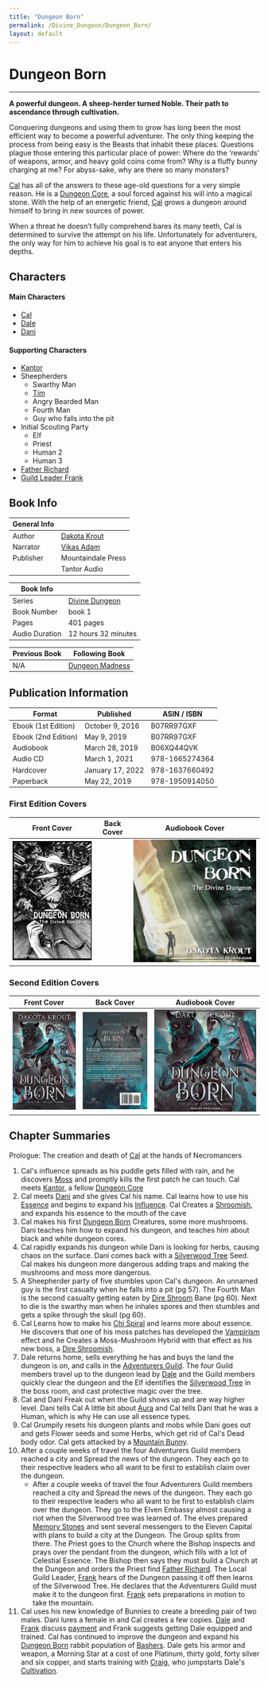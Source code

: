 ```yaml
---
title: "Dungeon Born"
permalink: /Divine_Dungeon/Dungeon_Born/
layout: default
---
```

# Dungeon Born
---
**A powerful dungeon. A sheep-herder turned Noble. Their path to ascendance through cultivation.**

Conquering dungeons and using them to grow has long been the most efficient way to become a powerful adventurer. The only thing keeping the process from being easy is the Beasts that inhabit these places. Questions plague those entering this particular place of power: Where do the ‘rewards’ of weapons, armor, and heavy gold coins come from? Why is a fluffy bunny charging at me? For abyss-sake, why are there so many monsters?

[Cal](../../_Characters/DivineDungeon/Cal.md) has all of the answers to these age-old questions for a very simple reason. He is a [Dungeon Core](../../_Lexicon/DungeonCore.md), a soul forced against his will into a magical stone. With the help of an energetic friend, [Cal](../../_Characters/DivineDungeon/Cal.md) grows a dungeon around himself to bring in new sources of power.

When a threat he doesn’t fully comprehend bares its many teeth, Cal is determined to survive the attempt on his life. Unfortunately for adventurers, the only way for him to achieve his goal is to eat anyone that enters his depths.

## Characters

#### Main Characters
- [Cal](../../_Characters/DivineDungeon/Cal.md)
- [Dale](../../_Characters/DivineDungeon/Dale.md)
- [Dani](../../_Characters/DivineDungeon/Dani.md)

#### Supporting Characters

- [Kantor](../../_Characters/DivineDungeon/Kantor.md)
- Sheepherders
	- Swarthy Man
	- [Tim](../../_Characters/DivineDungeon/Tim.md)
	- Angry Bearded Man
	- Fourth Man
	- Guy who falls into the pit
-  Initial Scouting Party
	- Elf
	- Priest
	- Human 2 
	- Human 3
- [Father Richard](../../_Characters/DivineDungeon/FatherRichard.md)
- [Guild Leader Frank](../../_Characters/DivineDungeon/Frank.md)


## Book Info

| General Info |  |
|---|---|
| Author| [Dakota Krout](../../_Lexicon/DakotaKrout.md) |
| Narrator| [Vikas Adam](../../_Lexicon/VikasAdam.md) |
| Publisher | Mountaindale Press |
| | Tantor Audio |

| Book Info |  |
|---|---|
| Series | [Divine Dungeon](DivineDungeon.md) |
| Book Number | book 1 |
| Pages | 401 pages |
| Audio Duration| 12 hours 32 minutes |

| Previous Book | Following Book |
|---|---|
| N/A | [Dungeon Madness](DungeonMadness.md)|

## Publication Information

| Format | Published | ASIN / ISBN |
|---|---|---|
| Ebook (1st Edition) | October 9, 2016 | B07RR97GXF |
| Ebook (2nd Edition) | May 9, 2019 | B07RR97GXF |
| Audiobook | March 28, 2019 | B06XQ44QVK |
| Audio CD | March 1, 2021 | 978-1665274364 |
| Hardcover | January 17, 2022 | 978-1637660492 |
| Paperback | May 22, 2019 | 978-1950914050 |

### First Edition Covers

| Front Cover | Back Cover | Audiobook Cover |
|---|---|---|
| ![dungeonborncover1](../../images/DivineDungeon/DungeonBorn/dungeonborn_cover1.jpg) |   | ![dungeonborn_audiocover1](../../images/DivineDungeon/DungeonBorn/dungeonborn_audiocover1.jpg) |

### Second Edition Covers

| Front Cover | Back Cover | Audiobook Cover |
|---|---|---|
| ![dungeonborn_cover2](../../images/DivineDungeon/DungeonBorn/dungeonborn_cover2.jpg) | ![dungeonborn_backcover](../../images/DivineDungeon/DungeonBorn/dungeonborn_backcover.jpg) | ![dungeonborn_audiocover2](../../images/DivineDungeon/DungeonBorn/dungeonborn_audiocover2.jpg) |

## Chapter Summaries
Prologue: The creation and death of [Cal](../../_Characters/DivineDungeon/Cal.md) at the hands of Necromancers
1. Cal's influence spreads as his puddle gets filled with rain, and he discovers [Moss](../../_Lexicon/Moss.md) and promptly kills the first patch he can touch. Cal meets [Kantor](../../_Characters/DivineDungeon/Kantor.md), a fellow [Dungeon Core](../../_Lexicon/DungeonCore.md)
2. Cal meets [Dani](../../_Characters/DivineDungeon/Dani.md) and she gives Cal his name. Cal learns how to use his [Essence](../../_Lexicon/Essence.md) and begins to expand his [Influence](../../_Lexicon/Influence.md). Cal Creates a [Shroomish](../../_Bestiary/Shroomish.md), and expands his essence to the mouth of the cave
3. Cal makes his first [Dungeon Born](../../_Lexicon/DungeonBornC.md) Creatures, some more mushrooms. Dani teaches him how to expand his dungeon, and teaches him about black and white dungeon cores.
4. Cal rapidly expands his dungeon while Dani is looking for herbs, causing chaos on the surface. Dani comes back with a [Silverwood Tree](../../_Lexicon/SilverwoodTree.md) Seed.  Cal makes his dungeon more dangerous adding traps and making the mushrooms and moss more dangerous.
5. A Sheepherder party of five stumbles upon Cal's dungeon. An unnamed guy is the first casualty when he falls into a pit (pg 57). The Fourth Man is the second casualty getting eaten by [Dire Shroom](../../_Bestiary/DireShroom.md) Bane (pg 60). Next to die is the swarthy man when he inhales spores and then stumbles and gets a spike through the skull (pg 60).
6. Cal Learns how to make his [Chi Spiral](../../_Lexicon/ChiSpiral.md) and learns more about essence. He discovers that one of his moss patches has developed the [Vampirism](../../_Lexicon/Vampirism.md) effect and he Creates a Moss-Mushroom Hybrid with that effect as his new boss, a [Dire Shroomish](../../_Bestiary/DireShroomish.md).
7. Dale returns home, sells everything he has and buys the land the dungeon is on, and calls in the [Adventurers Guild](../../_Characters/DivineDungeon/AdventurersGuild.md). The four Guild members travel up to the dungeon lead by [Dale](../../_Characters/DivineDungeon/Dale.md) and the Guild members quickly clear the dungeon and the Elf identifies the [Silverwood Tree](../../_Lexicon/SilverwoodTree.md) in the boss room, and cast protective magic over the tree.
8. Cal and Dani Freak out when the Guild shows up and are way higher level. Dani tells Cal A little bit about [Aura](../../_Lexicon/Aura.md) and Cal tells Dani that he was a Human, which is why He can use all essence types.
9. Cal Grumpily resets his dungeon plants and mobs while Dani goes out and gets Flower seeds and some Herbs, which get rid of Cal's Dead body odor. Cal gets attacked by a [Mountain Bunny](../../_Bestiary/MountainBunny.md). 
10. After a couple weeks of travel the four Adventurers Guild members reached a city and Spread the news of the dungeon. They each go to their respective leaders who all want to be first to establish claim over the dungeon.
	- After a couple weeks of travel the four Adventurers Guild members reached a city and Spread the news of the dungeon. They each go to their respective leaders who all want to be first to establish claim over the dungeon. They go to the Elven Embassy almost causing a riot when the Silverwood tree was learned of. The elves prepared [Memory Stones](../../_Lexicon/MemoryStone.md) and sent several messengers to the Eleven Capital with plans to build a city at the Dungeon. The Group splits from there. The Priest goes to the Church where the Bishop inspects and prays over the pendant from the dungeon, which fills with a lot of Celestial Essence. The Bishop then says they must build a Church at the Dungeon and orders the Priest find [Father Richard](../../_Characters/DivineDungeon/FatherRichard.md). The Local Guild Leader, [Frank](../../_Characters/DivineDungeon/Frank.md) hears of the Dungeon passing it off then learns of the Silverwood Tree. He declares that the Adventurers Guild must make it to the dungeon first. [Frank](../../_Characters/DivineDungeon/Frank.md) sets preparations in motion to take the mountain.
11. Cal uses his new knowledge of Bunnies to create a breeding pair of two males. Dani lures a female in and Cal creates a few copies. [Dale](../../_Characters/DivineDungeon/Dale.md) and [Frank](../../_Characters/DivineDungeon/Frank.md) discuss [payment](../../_Lexicon/GuildDeal.md) and Frank suggests getting Dale equipped and trained. Cal has continued to improve the dungeon and expand his [Dungeon Born](DungeonBorn.md) rabbit population of [Bashers](../../_Bestiary/Basher.md). Dale gets his armor and weapon, a Morning Star at a cost of one Platinum, thirty gold, forty silver and six copper, and starts training with [Craig](../../_Characters/DivineDungeon/Craig.md), who jumpstarts Dale's [Cultivation](../../_Lexicon/Cultivation.md).




